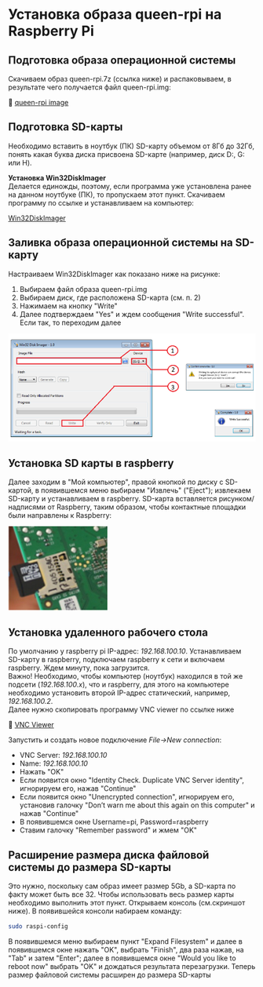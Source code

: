 # Установка образа queen-rpi на Raspberry Pi

## Подготовка образа операционной системы

Скачиваем образ queen-rpi.7z (ссылка ниже) и распаковываем, в результате чего получается файл queen-rpi.img:

:open_file_folder: [queen-rpi image](https://1drv.ms/u/s!Am_hkdn5bouShJV2uxeSw9EVuW7Nmw?e=h7sx6x)

## Подготовка SD-карты

Необходимо вставить в ноутбук (ПК) SD-карту объемом от 8Гб до 32Гб, понять какая буква диска присвоена SD-карте (например, диск D:, G: или H).

**Установка Win32DiskImager**  
Делается единожды, поэтому, если программа уже установлена ранее на данном ноутбуке (ПК), то пропускаем этот пункт. Скачиваем программу по ссылке и устанавливаем на компьютер:

[Win32DiskImager](https://1drv.ms/u/s!Am_hkdn5bouSg3MKm6d1RMvJx72P)

## Заливка образа операционной системы на SD-карту

Настраиваем Win32DiskImager как показано ниже на рисунке:  
1. Выбираем файл образа queen-rpi.img  
2. Выбираем диск, где расположена SD-карта (см. п. 2)  
3. Нажимаем на кнопку "Write" 
4. Далее подтверждаем "Yes" и ждем сообщения "Write successful". Если так, то переходим далее

![rpi-diskimager](../assets/screen/rpi-diskimager.png)

## Установка SD карты в raspberry

Далее заходим в "Мой компьютер", правой кнопкой по диску с SD-картой, в появившемся меню выбираем "Извлечь" ("Eject"); извлекаем SD-карту и устанавливаем в raspberry. SD-карта вставляется рисунком/надписями от Raspberry, таким образом, чтобы контактные площадки были направлены к Raspberry:  

![rpi-sdcard](../assets/photo/rpi-sdcard.jpg)

## Установка удаленного рабочего стола

По умолчанию у raspberry pi IP-адрес: _192.168.100.10_. Устанавливаем SD-карту в raspberry, подключаем raspberry к сети и включаем raspberry. Ждем минуту, пока загрузится.  
Важно! Необходимо, чтобы компьютер (ноутбук) находился в той же подсети (_192.168.100.x_), что и raspberry, для этого на компьютере необходимо установить второй IP-адрес статический, например, _192.168.100.2_.  
Далее нужно скопировать программу VNC viewer по ссылке ниже

:open_file_folder: [VNC Viewer](https://1drv.ms/u/s!Am_hkdn5bouSg3VY2tIxuGJWQBJh)

Запустить и создать новое подключение _File->New connection_:  
- VNC Server: _192.168.100.10_
- Name: _192.168.100.10_ 
- Нажать "OK"  
- Если появится окно "Identity Check. Duplicate VNC Server identity", игнорируем его, нажав "Continue" 
- Если появится окно "Unencrypted connection", игнорируем его, установив галочку "Don’t warn me about this again on this computer" и нажав "Continue"  
- В появившемся окне Username=pi, Password=raspberry  
- Ставим галочку "Remember password" и жмем "OK"  


## Расширение размера диска файловой системы до размера SD-карты

Это нужно, поскольку сам образ имеет размер 5Gb, а SD-карта по факту может быть все 32. Чтобы использовать весь размер карты необходимо выполнить этот пункт. Открываем консоль (см.скриншот ниже). В появившейся консоли набираем команду:

``` bash
sudo raspi-config
```

В появившемся меню выбираем пункт "Expand Filesystem" и далее в появившемся окне нажать "OK", выбрать "Finish", два раза нажав, на "Tab" и затем "Enter"; далее в появившемся окне "Would you like to reboot now" выбрать "OK" и дождаться результата перезагрузки.
Теперь размер файловой системы расширен до размера SD-карты
